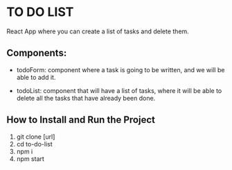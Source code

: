 # TO DO LIST

React App where you can create a list of tasks and delete them.

## Components:

- todoForm: component where a task is going to be written, and we will be able to add it.

- todoList: component that will have a list of tasks, where it will be able to delete all the tasks that have already been done.

## How to Install and Run the Project

1. git clone [url]
2. cd to-do-list
3. npm i
4. npm start
